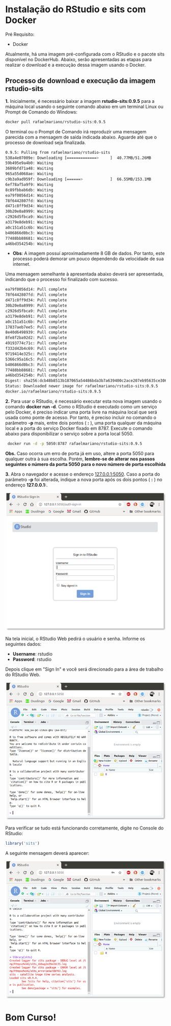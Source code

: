 # Instalação do RStudio e sits com Docker

Pré Requisito:
* Docker

Atualmente, há uma imagem pré-configurada com o RStudio e o pacote sits disponível no DockerHub. Abaixo, serão apresentadas as etapas para realizar o download e a execução dessa imagem usando o Docker.

## Processo de download e execução da imagem rstudio-sits

**1.** Inicialmente, é necessário baixar a imagem **rstudio-sits:0.9.5** para a máquina local usando o seguinte comando abaixo em um terminal Linux ou Prompt de Comando do Windows:

```bash
docker pull rafaelmariano/rstudio-sits:0.9.5
```

O terminal ou o Prompt de Comando irá reproduzir uma mensagem parecida com a mensagem de saída indicada abaixo. Aguarde até que o processo de download seja finalizada.


```bash
0.9.5: Pulling from rafaelmariano/rstudio-sits
538a4e07009e: Downloading [=============>     ]  40.77MB/51.26MB
59b495e9a4b0: Waiting 
3609bfd71a48: Waiting 
965a55d068ae: Waiting 
c9b3a9ad959f: Downloading [======>            ]  66.55MB/153.1MB
6ef78af5a9f9: Waiting 
8c89fbbab6db: Waiting 
ea79f0056d14: Waiting 
78f6442807fd: Waiting 
d471c8ff9d34: Waiting 
30b20e0a8999: Waiting 
c2926d5fbca9: Waiting 
a3179e8deb91: Waiting 
a0c151a51c6b: Waiting 
b406866d0bc3: Waiting 
77488bb88681: Waiting 
a46bd354254b: Waiting
```

* **Obs**: A imagem possuí aproximadamente 8 GB de dados. Por tanto, este processo poderá demorar um pouco dependendo da velocidade de sua internet.

Uma mensagem semelhante à apresentada abaixo deverá ser apresentada, indicando que o processo foi finalizado com sucesso.

```bash
ea79f0056d14: Pull complete 
78f6442807fd: Pull complete 
d471c8ff9d34: Pull complete 
30b20e0a8999: Pull complete 
c2926d5fbca9: Pull complete 
a3179e8deb91: Pull complete 
a0c151a51c6b: Pull complete 
17837aeb7ee5: Pull complete 
8e40d6498939: Pull complete 
8fe8f2ba92d2: Pull complete 
49193774c71c: Pull complete 
f332d42b4c69: Pull complete 
9719414e325c: Pull complete 
5366c95a16c5: Pull complete 
b406866d0bc3: Pull complete 
77488bb88681: Pull complete 
a46bd354254b: Pull complete 
Digest: sha256:dcb48b8513b187065a54486bda3b7a639400c2ace207eb95635ce30696da77bb
Status: Downloaded newer image for rafaelmariano/rstudio-sits:0.9.5
docker.io/rafaelmariano/rstudio-sits:0.9.5


```


**2.** Para usar o RStudio, é necessário executar esta nova imagem usando o comando **docker run -d**. Como o RStudio é executado como um serviço pelo Docker, é preciso indicar uma porta livre na máquina local que será usada como ponte de acesso. Por tanto, é preciso incluir no comando o parâmetro **-p** mais, entre dois pontos ( **:** ), uma porta qualquer da máquina local e a porta do serviço Docker fixado em 8787. Execute o comando abaixo para disponibilizar o serviço sobre a porta local 5050.

```bash
 docker run -d -p 5050:8787 rafaelmariano/rstudio-sits:0.9.5
```

**Obs.** Caso ocorra um erro de porta já em uso, altere a porta 5050 para qualquer outra à sua escolha. Porém, **lembre-se de alterar nos passos seguintes o número da porta 5050 para o novo número de porta escolhida**


**3.** Abra o navegador e acesse o endereço [127.0.0.1:5050](http://127.0.0.1:5050). Caso a porta do parâmetro **-p** foi alterada, indique a nova porta após os dois pontos ( **:** )  no endereço **127.0.0.1:**.


![](img/login-rstudio.png)

Na tela inicial, o RStudio Web pedirá o usuário e senha. Informe os seguintes dados:

* **Username**: rstudio
* **Password**: rstudio

Depois clique em  "Sign In" e você será direcionado para a área de trabalho do RStudio Web.

![](img/workspace.png)

Para verificar se tudo está funcionando corretamente, digite no Console do RStudio:

```R
library('sits')
```

A seguinte mensagem deverá aparecer:

![](img/sits-log.png)


# Bom Curso!
